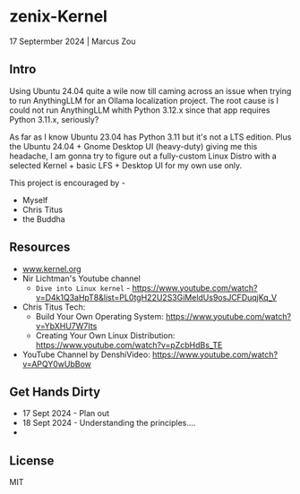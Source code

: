 # zenix-Kernel

17 Septermber 2024 | Marcus Zou



## Intro

Using Ubuntu 24.04 quite a wile now till caming across an issue when trying to run AnythingLLM for an Ollama localization project. The root cause is I could not run AnythingLLM whith Python 3.12.x since that app requires Python 3.11.x, seriously?

As far as I know Ubuntu 23.04 has Python 3.11 but it's not a LTS edition. Plus the Ubuntu 24.04 + Gnome Desktop UI (heavy-duty) giving me this headache, I am gonna try to figure out a fully-custom Linux Distro with a selected Kernel + basic LFS + Desktop UI for my own use only.

This project is encouraged by -

- Myself
- Chris Titus
- the Buddha

## Resources

- www.kernel.org
- Nir Lichtman's Youtube channel
  - `Dive into Linux kernel` - https://www.youtube.com/watch?v=D4k1Q3aHpT8&list=PL0tgH22U2S3GiMeldUs9osJCFDuqjKq_V
- Chris Titus Tech:
  - Build Your Own Operating System: https://www.youtube.com/watch?v=YbXHU7W7Its
  - Creating Your Own Linux Distribution: https://www.youtube.com/watch?v=pZcbHdBs_TE
- YouTube Channel by DenshiVideo: https://www.youtube.com/watch?v=APQY0wUbBow

## Get Hands Dirty

- 17 Sept 2024 - Plan out
- 18 Sept 2024 - Understanding the principles....
- 





## License

MIT
